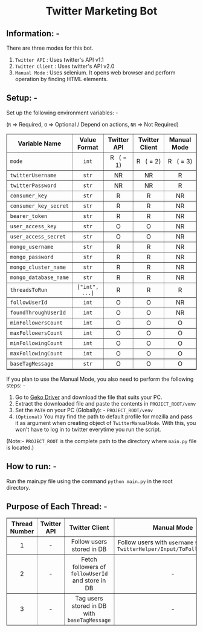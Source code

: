 <h1 align="center">Twitter Marketing Bot</h1>

## Information: -

There are three modes for this bot.
<ol type="1">
<li><code>Twitter API</code> : Uses twitter's API v1.1</li>
<li><code>Twitter Client</code> : Uses twitter's API v2.0</li>
<li><code>Manual Mode</code> : Uses selenium. It opens web browser and perform operation by finding HTML elements.</li>
</ol>

## Setup: -

Set up the following environment variables: -

(`R` => Required, `O` => Optional / Depend on actions, `NR` => Not Required)
<table border="1" align="center">
<tr>
<th align="center">Variable Name</th>
<th align="center">Value Format</th>
<th align="center">Twitter API</th>
<th align="center">Twitter Client</th>
<th align="center">Manual Mode</th>
</tr>
<tr>
<td><code>mode</code></td>
<td align="center"><code>int</code></td>
<td align="center">R &nbsp;&nbsp;( = 1)</td>
<td align="center">R &nbsp;&nbsp;( = 2)</td>
<td align="center">R &nbsp;&nbsp;( = 3)</td>
</tr>
<tr>
<td><code>twitterUsername</code></td>
<td align="center"><code>str</code></td>
<td align="center">NR</td>
<td align="center">NR</td>
<td align="center">R</td>
</tr>
<tr>
<td><code>twitterPassword</code></td>
<td align="center"><code>str</code></td>
<td align="center">NR</td>
<td align="center">NR</td>
<td align="center">R</td>
</tr>
<tr>
<td><code>consumer_key</code></td>
<td align="center"><code>str</code></td>
<td align="center">R</td>
<td align="center">R</td>
<td align="center">NR</td>
</tr>
<tr>
<td><code>consumer_key_secret</code></td>
<td align="center"><code>str</code></td>
<td align="center">R</td>
<td align="center">R</td>
<td align="center">NR</td>
</tr>
<tr>
<td><code>bearer_token</code></td>
<td align="center"><code>str</code></td>
<td align="center">R</td>
<td align="center">R</td>
<td align="center">NR</td>
</tr>
<tr>
<td><code>user_access_key</code></td>
<td align="center"><code>str</code></td>
<td align="center">O</td>
<td align="center">O</td>
<td align="center">NR</td>
</tr>
<tr>
<td><code>user_access_secret</code></td>
<td align="center"><code>str</code></td>
<td align="center">O</td>
<td align="center">O</td>
<td align="center">NR</td>
</tr>
<tr>
<td><code>mongo_username</code></td>
<td align="center"><code>str</code></td>
<td align="center">R</td>
<td align="center">R</td>
<td align="center">NR</td>
</tr>
<tr>
<td><code>mongo_password</code></td>
<td align="center"><code>str</code></td>
<td align="center">R</td>
<td align="center">R</td>
<td align="center">NR</td>
</tr>
<tr>
<td><code>mongo_cluster_name</code></td>
<td align="center"><code>str</code></td>
<td align="center">R</td>
<td align="center">R</td>
<td align="center">NR</td>
</tr>
<tr>
<td><code>mongo_database_name</code></td>
<td align="center"><code>str</code></td>
<td align="center">R</td>
<td align="center">R</td>
<td align="center">NR</td>
</tr>
<tr>
<td><code>threadsToRun</code></td>
<td align="center"><code>["int", ...]</code></td>
<td align="center">R</td>
<td align="center">R</td>
<td align="center">R</td>
</tr>
<tr>
<td><code>followUserId</code></td>
<td align="center"><code>int</code></td>
<td align="center">O</td>
<td align="center">O</td>
<td align="center">NR</td>
</tr>
<tr>
<td><code>foundThroughUserId</code></td>
<td align="center"><code>int</code></td>
<td align="center">O</td>
<td align="center">O</td>
<td align="center">NR</td>
</tr>
<tr>
<td><code>minFollowersCount</code></td>
<td align="center"><code>int</code></td>
<td align="center">O</td>
<td align="center">O</td>
<td align="center">O</td>
</tr>
<tr>
<td><code>maxFollowersCount</code></td>
<td align="center"><code>int</code></td>
<td align="center">O</td>
<td align="center">O</td>
<td align="center">O</td>
</tr>
<tr>
<td><code>minFollowingCount</code></td>
<td align="center"><code>int</code></td>
<td align="center">O</td>
<td align="center">O</td>
<td align="center">O</td>
</tr>
<tr>
<td><code>maxFollowingCount</code></td>
<td align="center"><code>int</code></td>
<td align="center">O</td>
<td align="center">O</td>
<td align="center">O</td>
</tr>
<tr>
<td><code>baseTagMessage</code></td>
<td align="center"><code>str</code></td>
<td align="center">O</td>
<td align="center">O</td>
<td align="center">O</td>
</tr>
</table>

If you plan to use the Manual Mode, you also need to perform the following steps: -
<ol type="1">
<li>Go to <a href="https://github.com/mozilla/geckodriver/releases">Geko Driver</a> and download the file that suits your PC.</li>
<li>Extract the downloaded file and paste the contents in <code>PROJECT_ROOT/venv</code></li>
<li>Set the <code>PATH</code> on your PC (Globally): - <code>PROJECT_ROOT/venv</code></li>
<li><code>(Optional)</code> You may find the path to default profile for mozilla and pass it as argument when creating object of <code>TwitterManualMode</code>. With this, you won't have to log in to twitter everytime you run the script.</li>
</ol>
(Note:- <code>PROJECT_ROOT</code> is the complete path to the directory where <code>main.py</code> file is located.)

## How to run: -

Run the main.py file using the command `python main.py` in the root directory.

## Purpose of Each Thread: -

<table border="1" align="center">
<tr>
<th align="center">Thread Number</th>
<th align="center">Twitter API</th>
<th align="center">Twitter Client</th>
<th align="center">Manual Mode</th>
</tr>
<tr>
<td align="center">1</td>
<td align="center">-</td>
<td align="center">Follow users stored in DB</td>
<td align="center">Follow users with <code>username</code> specified in <code>TwitterHelper/Input/ToFollowList.txt</code></td>
</tr>
<tr>
<td align="center">2</td>
<td align="center">-</td>
<td align="center">Fetch followers of <code>followUserId</code> and store in DB</td>
<td align="center">-</td>
</tr>
<tr>
<td align="center">3</td>
<td align="center">-</td>
<td align="center">Tag users stored in DB with <code>baseTagMessage</code></td>
<td align="center">-</td>
</tr>
</table>

